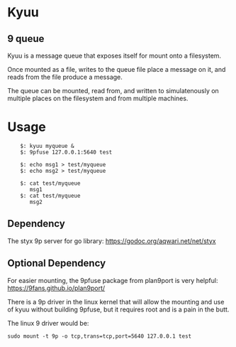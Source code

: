 # Kyuu

## 9 queue

Kyuu is a message queue that exposes itself for mount onto a filesystem.

Once mounted as a file, writes to the queue file place a message on it,
and reads from the file produce a message.

The queue can be mounted, read from, and written to simulatenously on
multiple places on the filesystem and from multiple machines.

# Usage

        $: kyuu myqueue &
        $: 9pfuse 127.0.0.1:5640 test

        $: echo msg1 > test/myqueue
        $: echo msg2 > test/myqueue

        $: cat test/myqueue
           msg1
        $: cat test/myqueue
           msg2

## Dependency

The styx 9p server for go library:
    https://godoc.org/aqwari.net/net/styx

## Optional Dependency

For easier mounting, the 9pfuse package from plan9port is very helpful:
    https://9fans.github.io/plan9port/

There is a 9p driver in the linux kernel that will allow the mounting
and use of kyuu without building 9pfuse, but it requires root and is
a pain in the butt.

The linux 9 driver would be:

    sudo mount -t 9p -o tcp,trans=tcp,port=5640 127.0.0.1 test
